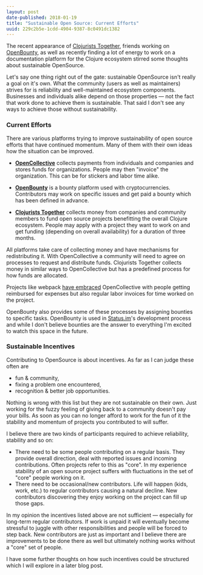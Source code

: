 ```yaml
---
layout: post
date-published: 2018-01-19
title: "Sustainable Open Source: Current Efforts"
uuid: 229c2b5e-1cdd-4904-9387-8c0491dc1382
---
```


The recent appearance of [Clojurists Together](http://clojuriststogether.org/),
friends working on [OpenBounty](https://openbounty.status.im/), as well as recently
finding a lot of energy to work on a documentation platform for the Clojure
ecosystem stirred some thoughts about sustainable OpenSource.

Let's say one thing right out of the gate: sustainable OpenSource
isn't really a goal on it's own. What the community (users as well as
maintainers) strives for is reliability and well-maintained ecosystem
components. Businesses and individuals alike depend on those
properties — not the fact that work done to achieve them is
sustainable. That said I don't see any ways to achieve those without sustainability.

### Current Efforts

There are various platforms trying to improve sustainability of open source
efforts that have continued momentum. Many of them with their own ideas how
the situation can be improved.

- [**OpenCollective**](https://opencollective.com) collects payments from
individuals and companies and stores funds for organizations. People may then
"invoice" the organization. This can be for stickers and labor time alike.

- [**OpenBounty**](https://openbounty.status.im/) is a bounty platform used
with cryptocurrencies. Contributors may work on specific issues and get paid
a bounty which has been defined in advance.

- [**Clojurists Together**](https://clojuriststogether.org/) collects
money from companies and community members to fund open source
projects benefitting the overall Clojure ecosystem. People may apply
with a project they want to work on and get funding (depending on
overall availability) for a duration of three months.

All platforms take care of collecting money and have mechanisms for
redistributing it. With OpenCollective a community will need to agree on
processes to request and distribute funds. Clojurists Together collects money
in similar ways to OpenCollective but has a predefined process for
how funds are allocated.

Projects like webpack [have embraced](https://opencollective.com/webpack/expenses) 
OpenCollective with people getting reimbursed for expenses but also
regular labor invoices for time worked on the project.

OpenBounty also provides some of these processes by assigning bounties
to specific tasks. OpenBounty is used in
[Status.im](https://status.im/)'s development process and while I
don't believe bounties are the answer to everything I'm excited to
watch this space in the future.

<!-- Interesting to note about OpenBounty: it is
developed by a blockchain startup ([Status.im](https://status.im/)) to ramp
up their development efforts and incentivize more people to contribute to the
project **[TODO relevant?]**. -->

### Sustainable Incentives

Contributing to OpenSource is about incentives. As far as I can judge these often are

- fun & community,
- fixing a problem one encountered,
- recognition & better job opportunities.

Nothing is wrong with this list but they are not sustainable on their
own. Just working for the fuzzy feeling of giving back to a community
doesn't pay your bills.
As soon as you can no longer afford to work for the fun of it the stability
and momentum of projects you contributed to will suffer.

<!-- Meaning, those incentives may encourage the -->
<!-- properties discussed in the introduction (well-maintained etc) for some -->
<!-- duration of time but not in a sustainable (~long-term) way. -->

<!-- There's one notable (and rare?) exception I can think of: people getting
hired with a clause to spend time on an OpenSource project. **[TODO maybe not
as important]** -->

<!-- There are some things — or rather two kinds of participants — that need to be given to guarantee stable and well-maintained open source projects: -->
I believe there are two kinds of participants required to achieve reliability, stability and so on:

- There need to be some people contributing on a regular basis. They provide
overall direction, deal with reported issues and incoming contributions.
Often projects refer to this as "core". In my experience stability of an open
source project suffers with fluctuations in the set of "core" people working on it.
- There need to be occasional/new contributors. Life will happen
(kids, work, etc.) to regular contributors causing a natural
decline. New contributors discovering they enjoy working on the
project can fill up those gaps.

In my opinion the incentives listed above are not sufficient —
especially for long-term regular contributors. If work is unpaid it
will eventually become stressful to juggle with other responsibilities
and people will be forced to step back. New contributors are just as
important and I believe there are improvements to be done there as
well but ultimately nothing works without a "core" set of people.

I have some further thoughts on how such incentives could be
structured which I will explore in a later blog post.

<!-- Now that we have an idea of what's required we can think about ways to fulfill those requirements. -->

<!-- ---

THOUGHT: Too strong incentives to contribute to existing projects could hinder innovation? Hidden part of graph we should be aware of/consider.

---

THOUGHT: Stability and reliability are among the most important aspects of open source projects. Any system should optimize towards ongoing contribution while also maintaining an inflow of new people so other people may retreat to other adventures.

---

Let's start with bounties as they are probably more controversial than other models. I believe bounties can excel at achieving the following goals:

- Getting new people to contribute to a project
- Encouraging outsiders to familiarize themselves with a project (think of security)

Bounties fall short when the aim is to create stability and continuous unguided contributions. -->
